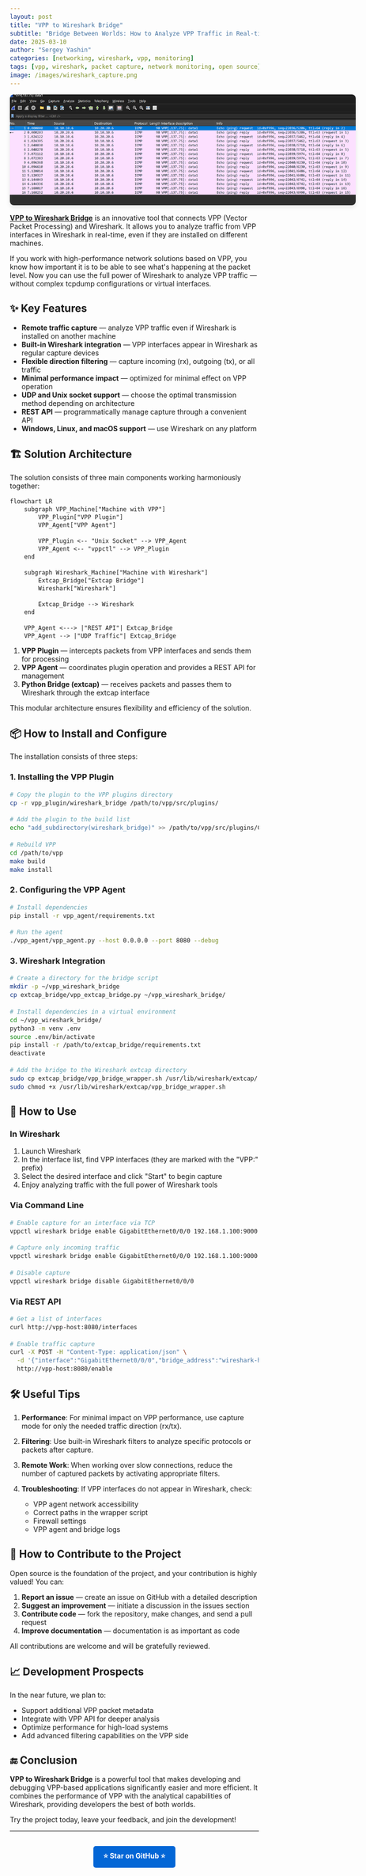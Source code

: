 ```yaml
---
layout: post
title: "VPP to Wireshark Bridge"
subtitle: "Bridge Between Worlds: How to Analyze VPP Traffic in Real-time"
date: 2025-03-10
author: "Sergey Yashin"
categories: [networking, wireshark, vpp, monitoring]
tags: [vpp, wireshark, packet capture, network monitoring, open source]
image: /images/wireshark_capture.png
---
```


<div style="text-align: center;">
   <img src="/images/wireshark_capture.png" alt="VPP traffic capture in Wireshark" style="max-width: 700px; border-radius: 8px; box-shadow: 0 4px 8px rgba(0,0,0,0.1);">
</div>

**[VPP to Wireshark Bridge](https://github.com/wapxmas/vpp_wireshark_bridge)** is an innovative tool that connects VPP (Vector Packet Processing) and Wireshark. It allows you to analyze traffic from VPP interfaces in Wireshark in real-time, even if they are installed on different machines.

If you work with high-performance network solutions based on VPP, you know how important it is to be able to see what's happening at the packet level. Now you can use the full power of Wireshark to analyze VPP traffic — without complex tcpdump configurations or virtual interfaces.

## ✨ Key Features

- **Remote traffic capture** — analyze VPP traffic even if Wireshark is installed on another machine
- **Built-in Wireshark integration** — VPP interfaces appear in Wireshark as regular capture devices
- **Flexible direction filtering** — capture incoming (rx), outgoing (tx), or all traffic
- **Minimal performance impact** — optimized for minimal effect on VPP operation
- **UDP and Unix socket support** — choose the optimal transmission method depending on architecture
- **REST API** — programmatically manage capture through a convenient API
- **Windows, Linux, and macOS support** — use Wireshark on any platform

## 🏗️ Solution Architecture

The solution consists of three main components working harmoniously together:

```mermaid
flowchart LR
    subgraph VPP_Machine["Machine with VPP"]
        VPP_Plugin["VPP Plugin"]
        VPP_Agent["VPP Agent"]
        
        VPP_Plugin <-- "Unix Socket" --> VPP_Agent
        VPP_Agent <-- "vppctl" --> VPP_Plugin
    end
    
    subgraph Wireshark_Machine["Machine with Wireshark"]
        Extcap_Bridge["Extcap Bridge"]
        Wireshark["Wireshark"]
        
        Extcap_Bridge --> Wireshark
    end
    
    VPP_Agent <---> |"REST API"| Extcap_Bridge
    VPP_Agent --> |"UDP Traffic"| Extcap_Bridge
```

1. **VPP Plugin** — intercepts packets from VPP interfaces and sends them for processing
2. **VPP Agent** — coordinates plugin operation and provides a REST API for management
3. **Python Bridge (extcap)** — receives packets and passes them to Wireshark through the extcap interface

This modular architecture ensures flexibility and efficiency of the solution.

## 📦 How to Install and Configure

The installation consists of three steps:

### 1. Installing the VPP Plugin

```bash
# Copy the plugin to the VPP plugins directory
cp -r vpp_plugin/wireshark_bridge /path/to/vpp/src/plugins/

# Add the plugin to the build list
echo "add_subdirectory(wireshark_bridge)" >> /path/to/vpp/src/plugins/CMakeLists.txt

# Rebuild VPP
cd /path/to/vpp
make build
make install
```

### 2. Configuring the VPP Agent

```bash
# Install dependencies
pip install -r vpp_agent/requirements.txt

# Run the agent
./vpp_agent/vpp_agent.py --host 0.0.0.0 --port 8080 --debug
```

### 3. Wireshark Integration

```bash
# Create a directory for the bridge script
mkdir -p ~/vpp_wireshark_bridge
cp extcap_bridge/vpp_extcap_bridge.py ~/vpp_wireshark_bridge/

# Install dependencies in a virtual environment
cd ~/vpp_wireshark_bridge/
python3 -m venv .env
source .env/bin/activate
pip install -r /path/to/extcap_bridge/requirements.txt
deactivate

# Add the bridge to the Wireshark extcap directory
sudo cp extcap_bridge/vpp_bridge_wrapper.sh /usr/lib/wireshark/extcap/
sudo chmod +x /usr/lib/wireshark/extcap/vpp_bridge_wrapper.sh
```

## 🔧 How to Use

### In Wireshark

1. Launch Wireshark
2. In the interface list, find VPP interfaces (they are marked with the "VPP:" prefix)
3. Select the desired interface and click "Start" to begin capture
4. Enjoy analyzing traffic with the full power of Wireshark tools

### Via Command Line

```bash
# Enable capture for an interface via TCP
vppctl wireshark bridge enable GigabitEthernet0/0/0 192.168.1.100:9000

# Capture only incoming traffic
vppctl wireshark bridge enable GigabitEthernet0/0/0 192.168.1.100:9000 rx

# Disable capture
vppctl wireshark bridge disable GigabitEthernet0/0/0
```

### Via REST API

```bash
# Get a list of interfaces
curl http://vpp-host:8080/interfaces

# Enable traffic capture
curl -X POST -H "Content-Type: application/json" \
  -d '{"interface":"GigabitEthernet0/0/0","bridge_address":"wireshark-host:9000","direction":"both"}' \
  http://vpp-host:8080/enable
```

## 🛠 Useful Tips

1. **Performance**: For minimal impact on VPP performance, use capture mode for only the needed traffic direction (rx/tx).

2. **Filtering**: Use built-in Wireshark filters to analyze specific protocols or packets after capture.

3. **Remote Work**: When working over slow connections, reduce the number of captured packets by activating appropriate filters.

4. **Troubleshooting**: If VPP interfaces do not appear in Wireshark, check:
   - VPP agent network accessibility
   - Correct paths in the wrapper script
   - Firewall settings
   - VPP agent and bridge logs

## 👥 How to Contribute to the Project

Open source is the foundation of the project, and your contribution is highly valued! You can:

1. **Report an issue** — create an issue on GitHub with a detailed description
2. **Suggest an improvement** — initiate a discussion in the issues section
3. **Contribute code** — fork the repository, make changes, and send a pull request
4. **Improve documentation** — documentation is as important as code

All contributions are welcome and will be gratefully reviewed.

## 📈 Development Prospects

In the near future, we plan to:

- Support additional VPP packet metadata
- Integrate with VPP API for deeper analysis
- Optimize performance for high-load systems
- Add advanced filtering capabilities on the VPP side

## 🔚 Conclusion

**VPP to Wireshark Bridge** is a powerful tool that makes developing and debugging VPP-based applications significantly easier and more efficient. It combines the performance of VPP with the analytical capabilities of Wireshark, providing developers the best of both worlds.

Try the project today, leave your feedback, and join the development!

---

<div style="text-align: center; margin-top: 30px;">
<a href="https://github.com/wapxmas/vpp_wireshark_bridge" style="display: inline-block; padding: 10px 20px; background-color: #0366d6; color: white; text-decoration: none; border-radius: 5px; font-weight: bold;">⭐ Star on GitHub ⭐</a>
</div> 